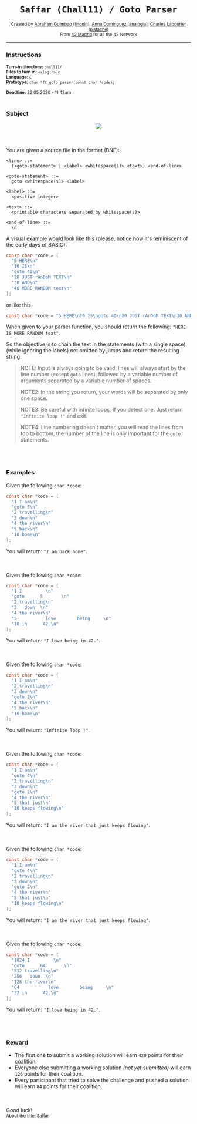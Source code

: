 <h1 align="center"><code>Saffar (Chall11) / Goto Parser</code></h1>

<div align="center">
  <sub>Created by <a href="https://github.com/abguimba">Abraham Guimbao (lincoln)</a>, <a href="https://github.com/vesta-nna">Anna Dominguez (analogia)</a>, <a href="https://github.com/clafoutis42">Charles Labourier (pistache)</a></sub>
</div>
<div align="center">
  <sub>From <a href="https://42madrid.com">42 Madrid</a> for all the 42 Network</sub>
</div>

---

### Instructions
<sub>**Turn-in directory:** `chall11/`</sub><br />
<sub>**Files to turn in:** `<xlogin>.c`</sub><br />
<sub>**Language:** `C`</sub><br />
<sub>**Prototype:** `char *ft_goto_parser(const char *code);`</sub><br />

<sub>**Deadline:** 22.05.2020 - 11:42am</sub>
<br /><br />

### Subject

<p align="center">
  <img src="https://i.imgur.com/o91m5mQ.png">
</p>
<br></br>
You are given a source file in the format (BNF):

```BNF
<line> ::=
  (<goto-statement> | <label> <whitespace(s)> <text>) <end-of-line>

<goto-statement> ::=
  goto <whitespace(s)> <label>

<label> ::=
  <positive integer>

<text> ::=
  <printable characters separated by whitespace(s)>

<end-of-line> ::=
  \n
```

A visual example would look like this (please, notice how it's reminiscent of the early days of BASIC):

```C
const char *code = (
  "5 HERE\n"
  "10 IS\n"
  "goto 40\n"
  "20 JUST rAnDoM TEXT\n"
  "30 AND\n"
  "40 MORE RANDOM text\n"
);
```

or like this

```C
const char *code = "5 HERE\n10 IS\ngoto 40\n20 JUST rAnDoM TEXT\n30 AND\n40 MORE RANDOM text\n";
```

When given to your parser function, you should return the following: `"HERE IS MORE RANDOM text"`.

So the objective is to chain the text in the statements (with a single space) (while ignoring the labels) not omitted by jumps and return the resulting string.

> NOTE: Input is always going to be valid, lines will always start by the line number (except `goto` lines), followed by a variable number of arguments separated by a variable number of spaces.
>
> NOTE2: In the string you return, your words will be separated by only one space.
>
> NOTE3: Be careful with infinite loops. If you detect one. Just return `"Infinite loop !"` and exit.
>
> NOTE4: Line numbering doesn't matter, you will read the lines from top to bottom, the number of the line is only important for the `goto` statements.

<br></br>
### Examples
Given the following `char *code`:
```C
const char *code = (
  "1 I am\n"
  "goto 5\n"
  "2 travelling\n"
  "3 down\n"
  "4 the river\n"
  "5 back\n"
  "10 home\n"
);
```
You will return: `"I am back home"`.

<br></br>
Given the following `char *code`:
```C
const char *code = (
  "1 I         \n"
  "goto      5       \n"
  "2 travelling\n"
  "3   down  \n"
  "4 the river\n"
  "5           love        being     \n"
  "10 in      42.\n"
);
```
You will return: `"I love being in 42."`.

<br></br>
Given the following `char *code`:
```C
const char *code = (
  "1 I am\n"
  "2 travelling\n"
  "3 down\n"
  "goto 2\n"
  "4 the river\n"
  "5 back\n"
  "10 home\n"
);
```
You will return: `"Infinite loop !"`.

<br></br>
Given the following `char *code`:
```C
const char *code = (
  "1 I am\n"
  "goto 4\n"
  "2 travelling\n"
  "3 down\n"
  "goto 2\n"
  "4 the river\n"
  "5 that just\n"
  "10 keeps flowing\n"
);
```
You will return: `"I am the river that just keeps flowing"`.

<br></br>
Given the following `char *code`:
```C
const char *code = (
  "1 I am\n"
  "goto 4\n"
  "2 travelling\n"
  "3 down\n"
  "goto 2\n"
  "4 the river\n"
  "5 that just\n"
  "10 keeps flowing\n"
);
```
You will return: `"I am the river that just keeps flowing"`.

<br></br>
Given the following `char *code`:
```C
const char *code = (
  "1024 I         \n"
  "goto      64       \n"
  "512 travelling\n"
  "256   down  \n"
  "128 the river\n"
  "64           love        being     \n"
  "32 in      42.\n"
);
```
You will return: `"I love being in 42."`.

<br></br>
### Reward

 - The first one to submit a working solution will earn `420` points for their coalition.
 - Everyone else submitting a working solution *(not yet submitted)* will earn `126` points for their coalition.
 - Every participant that tried to solve the challenge and pushed a solution will earn `84` points for their coalition.

<br></br>
Good luck!
<br />
<sub>About the title: <a href="https://danielmarin.naukas.com/2010/10/23/el-misterio-de-upsilon-andromedae-b/">Saffar</a></sub>